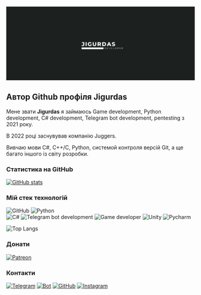 ![Jigurdas](https://github.com/jigurdas/jigurdas/blob/main/images/header.png)

## Автор Github профіля Jigurdas
Мене звати **Jigurdas** я займаюсь Game development, Python development, C# development, Telegram bot development, pentesting з 2021 року.

В 2022 році заснувував компанію Juggers.

Вивчаю мови C#, C++/C, Python, системой контроля версій Git,  а ще багато іншого із світу розробки. 

### Статистика на GitHub
[![GitHub stats](https://github-readme-stats.vercel.app/api?username=jigurdas&layout=compact&theme=dark)](https://github.com/jigurdas/github-readme-stats&layout=compact&theme=dark)

### Мій стек технологій
![GitHub](https://img.shields.io/badge/-GitHub-333?style=for-the-badge&logo=GitHub)
![Python](https://img.shields.io/badge/-Python-333?style=for-the-badge&logo=Python)  
![C#](https://img.shields.io/badge/-csharp-333?style=for-the-badge&logo=csharp)
![Telegram bot development](https://img.shields.io/badge/-chatbot-333?style=for-the-badge&logo=chatbot)
![Game developer](https://img.shields.io/badge/-gamedeveloper-333?style=for-the-badge&logo=gamedeveloper)
![Unity](https://img.shields.io/badge/-Unity-333?style=for-the-badge&logo=Unity)
![Pycharm](https://img.shields.io/badge/-pycharm-333?style=for-the-badge&logo=pycharm)

![Top Langs](https://github-readme-stats.vercel.app/api/top-langs/?username=jigurdas&layout=compact&theme=dark)

### Донати
[![Patreon](https://img.shields.io/badge/-patreon-FFA318?style=for-the-badge)](https://patreon.com/jigurdas) 

### Контакти
[![Telegram](https://img.shields.io/badge/-Telegram-333?style=for-the-badge&logo=telegram&logoColor=27A0D9)](https://t.me/jigurdas)
[![Bot](https://img.shields.io/badge/-Bot-333?style=for-the-badge&logo=chatbot&logoColor=27A0D9)](https://t.me/jigurdasNavigatorBot?start)
[![GitHub](https://img.shields.io/badge/-GitHub-333?style=for-the-badge&logo=GitHub&logoColor=fff)](https://github.com/jigurdas)
[![Instagram](https://img.shields.io/badge/-Instagram-333?style=for-the-badge&logo=instagram&logoColor=B4068E)](https://instagram.com/jigurdas)
